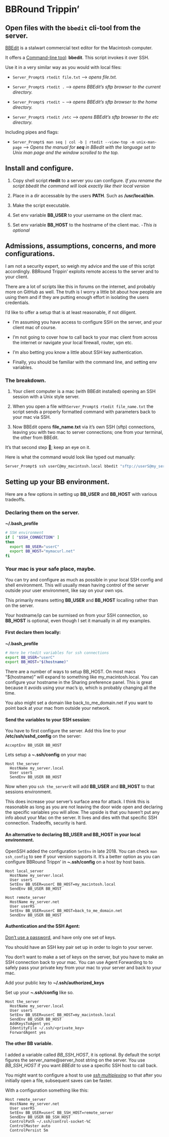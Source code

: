 # BBRound Trippin’
## Open files with the ```bbedit``` cli-tool from the server.

[BBEdit](https://www.barebones.com/products/bbedit/) is a stalwart commercial text editor for the Macintosh computer.

It offers a [Command-line tool](https://www.barebones.com/products/bbedit/benefitscommand.html#commandline): __bbedit__. This script invokes it over SSH.

Use it in a very similar way as you would with local files:

- ```Server_Prompt$ rtedit file.txt``` --> _opens file.txt._

- ```Server_Prompt$ rtedit .``` --> _opens BBEdit’s sftp browser to the current directory._

- ```Server_Prompt$ rtedit ~``` --> _opens BBEdit’s sftp browser to the home directory._

- ```Server_Prompt$ rtedit /etc``` --> _opens BBEdit’s sftp browser to the etc directory._

Including pipes and flags:

- ```Server_Prompt$ man seq | col -b | rtedit --view-top -m unix-man-page``` --> _Opens the manual for __seq__ in BBedit with the language set to Unix man page and the window scrolled to the top._

## Install and configure.

1) Copy shell script __rtedit__ to a server you can configure. *If you rename the script bbedit the command will look exactly like their local version*

1) Place in a dir accessable by the users __PATH__. Such as __/usr/local/bin__.

1) Make the script executable.

1) Set env variable __BB_USER__ to your username on the client mac.

1) Set env variable __BB_HOST__ to the hostname of the client mac. -*This is optional* 

## Admissions, assumptions, concerns, and more configurations.

I am not a security expert, so weigh my advice and the use of this script accordingly. BBRound Trippin’ exploits remote access to the server and to your client.

There are a lot of scripts like this in forums on the internet, and probably more on GitHub as well. The truth is I worry a little bit about how people are using them and if they are putting enough effort in isolating the users credentials.

I’d like to offer a setup that is at least reasonable, if not diligent.

- I’m assuming you have access to configure SSH on the server, and your client mac of course.

- I’m not going to cover how to call back to your mac client from across the internet or navigate your local firewall, router, vpn etc.

- I’m also betting you know a little about SSH key authentication. 

- Finally, you should be familiar with the command line, and setting env variables.

### The breakdown.
1) Your client computer is a mac (with BBEdit installed) opening an SSH session with a Unix style server.

1) When you open a file with```Server_Prompt$ rtedit file_name.txt``` the script sends a properly formatted command with parameters back to your mac via SSH.

1) Now BBEdit opens __file_name.txt__ via it’s own SSH (sftp) connections, leaving you with two mac to server connections; one from your terminal, the other from BBEdit.

It’s that second step 🤨; keep an eye on it.

Here is what the command would look like typed out manually:
```bash
Server_Prompt$ ssh userC@my_macintosh.local bbedit "sftp://userS@my_server.local"
```

## Setting up your BB environment.
Here are a few options in setting up __BB\_USER__ and __BB\_HOST__ with various tradeoffs.

### Declaring them on the server.
__~/.bash_profile__

```bash
# SSH environment
if [ "$SSH_CONNECTION" ]
then
  export BB_USER="userC"
  export BB_HOST="mymacurl.net" 
fi
```

### Your mac is your safe place, maybe.

You can try and configure as much as possible in your local SSH config and shell environment. This will usually mean having control of the server outside your user environment, like say on your own vps.

This primarily means setting __BB\_USER__ and __BB\_HOST__ localling rather than on the server.

Your hostname/ip can be surmised on from your SSH connection, so __BB\_HOST__ is optional, even though I set it manually in all my examples.

#### First declare them locally:
__~/.bash_profile__

```bash
# Here be rtedit variables for ssh connections
export BB_USER="userC"
export BB_HOST="$(hostname)"	
```

There are a number of ways to setup BB\_HOST. On most macs “$(hostname)” will expand to something like my\_macintosh.local. You can configure your hostname in the Sharing preference panel. This is great because it avoids using your mac’s ip, which is probably changing all the time.

You also might set a domain like back\_to\_me\_domain.net if you want to point back at your mac from outside your network.

#### Send the variables to your SSH session:

You have to first configure the server.
Add this line to your __/etc/ssh/sshd_config__ on the server:

```
AcceptEnv BB_USER BB_HOST
```

Lets setup a __~.ssh/config__ on your mac
```
Host the_server
  HostName my_server.local
  User userS
  SendEnv BB_USER BB_HOST
```

Now when you ```ssh the_server```it will add __BB\_USER__ and __BB\_HOST__ to that sessions environment.

This does increase your server’s surface area for attack. I think this is reasonable as long as you are not leaving the door wide open and declaring the specific variables you will allow. The upside is that you haven’t put any info about your Mac on the server. It lives and dies with that specific SSH connection. Tradeoffs, security is hard.

#### An alternative to declaring __BB\_USER__ and __BB\_HOST__ in your local environment.

OpenSSH added the configuration `SetEnv` in late 2018. You can check `man ssh_config` to see if your version supports it. It’s a better option as you can configure BBRound Trippn’ in __~.ssh/config__ on a host by host basis.

```
Host local_server
  HostName my_server.local
  User userS
  SetEnv BB_USER=userC BB_HOST=my_macintosh.local
  SendEnv BB_USER BB_HOST

Host remote_server
  HostName my_server.net
  User userRS
  SetEnv BB_USER=userC BB_HOST=back_to_me_domain.net
  SendEnv BB_USER BB_HOST
```

#### Authentication and the SSH Agent:

[Don’t use a password](https://medium.com/macoclock/set-up-ssh-on-macos-89e8354d8b63
), and have only one set of keys.

You should have an SSH key pair set up in order to login to your server.

You don’t want to make a set of keys on the server, but you have to make an SSH connection back to your mac. You can use Agent Forwarding to to safely pass your private key from your mac to your server and back to your mac.

Add your public key to __~/.ssh/authorized_keys__

Set up your __~.ssh/config__ like so.

```
Host the_server
  HostName my_server.local
  User userS
  SetEnv BB_USER=userC BB_HOST=my_macintosh.local
  SendEnv BB_USER BB_HOST
  AddKeysToAgent yes
  IdentityFile ~/.ssh/<private_key>
  ForwardAgent yes
```
#### The other BB variable.

I added a variable called _BB\_SSH\_HOST_, it is optional.
By default the script figures the server_name@server_host string on the server. You use _BB\_SSH\_HOST_ if you want _BBEdit_ to use a specific SSH host to call back.

You might want to configure a host to use [_ssh multiplexing_](https://www.cyberciti.biz/faq/linux-unix-reuse-openssh-connection/) so that after you initially open a file, subsequent saves can be faster.

With a configuration something like this:
```
Host remote_server
  HostName my_server.net
  User userRS
  SetEnv BB_USER=userC BB_SSH_HOST=remote_server
  SendEnv BB_USER BB_SSH_HOST
  ControlPath ~/.ssh/control-socket-%C
  ControlMaster auto
  ControlPersist 5m
```
